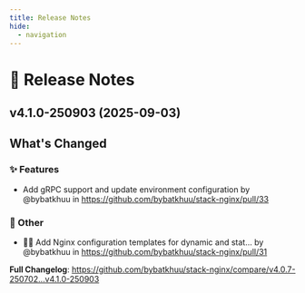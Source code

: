 ```yaml
---
title: Release Notes
hide:
  - navigation
---
```


# 📌 Release Notes

## v4.1.0-250903 (2025-09-03)

<!-- Release notes generated using configuration in .github/release.yml at v4.1.0-250903 -->

## What's Changed
### ✨ Features
* Add gRPC support and update environment configuration by @bybatkhuu in https://github.com/bybatkhuu/stack-nginx/pull/33
### 💬 Other
* :technologist: Add Nginx configuration templates for dynamic and stat… by @bybatkhuu in https://github.com/bybatkhuu/stack-nginx/pull/31


**Full Changelog**: https://github.com/bybatkhuu/stack-nginx/compare/v4.0.7-250702...v4.1.0-250903
